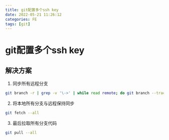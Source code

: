 ```yaml
---
title: git配置多个ssh key
date: 2022-05-21 11:26:12
categories: FE
tags: [git]
---
```


# git配置多个ssh key
## 解决方案
1. 同步所有远程分支
```bash
git branch -r | grep -v '\->' | while read remote; do git branch --track "${remote#origin/}" "$remote"; done
```

2. 将本地所有分支与远程保持同步 
```bash
git fetch --all
```

3. 最后拉取所有分支代码 
```bash
git pull --all
```